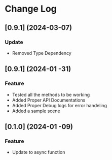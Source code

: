 # Change Log

## [0.9.1] (2024-03-07)
### Update
- Removed Type Dependency


## [0.9.1] (2024-01 -31)
### Feature
* Tested all the methods to be working
* Added Proper API Documentations
* Added Proper Debug logs for error handeling
* Added a sample scene

## [0.1.0] (2024-01 -09)
### Feature
* Update to async function



